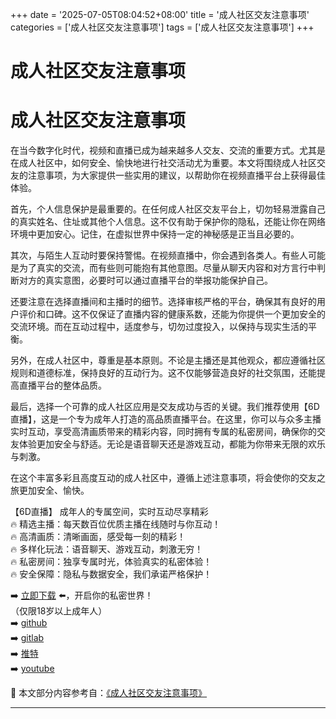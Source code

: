+++
date = '2025-07-05T08:04:52+08:00'
title = '成人社区交友注意事项'
categories = ['成人社区交友注意事项']
tags = ['成人社区交友注意事项']
+++

# 成人社区交友注意事项

# 成人社区交友注意事项

在当今数字化时代，视频和直播已成为越来越多人交友、交流的重要方式。尤其是在成人社区中，如何安全、愉快地进行社交活动尤为重要。本文将围绕成人社区交友的注意事项，为大家提供一些实用的建议，以帮助你在视频直播平台上获得最佳体验。

首先，个人信息保护是最重要的。在任何成人社区交友平台上，切勿轻易泄露自己的真实姓名、住址或其他个人信息。这不仅有助于保护你的隐私，还能让你在网络环境中更加安心。记住，在虚拟世界中保持一定的神秘感是正当且必要的。

其次，与陌生人互动时要保持警惕。在视频直播中，你会遇到各类人。有些人可能是为了真实的交流，而有些则可能抱有其他意图。尽量从聊天内容和对方言行中判断对方的真实意图，必要时可以通过直播平台的举报功能保护自己。

还要注意在选择直播间和主播时的细节。选择审核严格的平台，确保其有良好的用户评价和口碑。这不仅保证了直播内容的健康系数，还能为你提供一个更加安全的交流环境。而在互动过程中，适度参与，切勿过度投入，以保持与现实生活的平衡。

另外，在成人社区中，尊重是基本原则。不论是主播还是其他观众，都应遵循社区规则和道德标准，保持良好的互动行为。这不仅能够营造良好的社交氛围，还能提高直播平台的整体品质。

最后，选择一个可靠的成人社区应用是交友成功与否的关键。我们推荐使用【6D直播】，这是一个专为成年人打造的高品质直播平台。在这里，你可以与众多主播实时互动，享受高清画质带来的精彩内容，同时拥有专属的私密房间，确保你的交友体验更加安全与舒适。无论是语音聊天还是游戏互动，都能为你带来无限的欢乐与刺激。

在这个丰富多彩且高度互动的成人社区中，遵循上述注意事项，将会使你的交友之旅更加安全、愉快。

【6D直播】
成年人的专属空间，实时互动尽享精彩  
🔥 精选主播：每天数百位优质主播在线随时与你互动！  
🔥 高清画质：清晰画面，感受每一刻的精彩！  
🔥 多样化玩法：语音聊天、游戏互动，刺激无穷！  
🔥 私密房间：独享专属时光，体验真实的私密体验！  
🔥 安全保障：隐私与数据安全，我们承诺严格保护！  

➡️ [立即下载](https://down123.s3.ap-east-1.amazonaws.com/down/down.html?channelCode=blog) ⬅️，开启你的私密世界！  
（仅限18岁以上成年人）  
➡️ [github](https://aldult-live.github.io/)  
➡️ [gitlab](https://seo-09598d.gitlab.io/)  
➡️ [推特](https://x.com/wegame33)  
➡️ [youtube](https://www.youtube.com/@6Dlive)


📘 本文部分内容参考自：[《成人社区交友注意事项》](https://github.com/huluwagit/huluwa)

---
